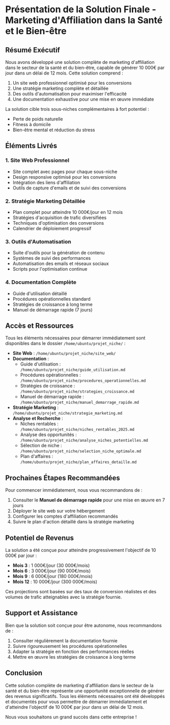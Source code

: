 # Présentation de la Solution Finale - Marketing d'Affiliation dans la Santé et le Bien-être

## Résumé Exécutif

Nous avons développé une solution complète de marketing d'affiliation dans le secteur de la santé et du bien-être, capable de générer 10 000€ par jour dans un délai de 12 mois. Cette solution comprend :

1. Un site web professionnel optimisé pour les conversions
2. Une stratégie marketing complète et détaillée
3. Des outils d'automatisation pour maximiser l'efficacité
4. Une documentation exhaustive pour une mise en œuvre immédiate

La solution cible trois sous-niches complémentaires à fort potentiel :
- Perte de poids naturelle
- Fitness à domicile
- Bien-être mental et réduction du stress

## Éléments Livrés

### 1. Site Web Professionnel
- Site complet avec pages pour chaque sous-niche
- Design responsive optimisé pour les conversions
- Intégration des liens d'affiliation
- Outils de capture d'emails et de suivi des conversions

### 2. Stratégie Marketing Détaillée
- Plan complet pour atteindre 10 000€/jour en 12 mois
- Stratégies d'acquisition de trafic diversifiées
- Techniques d'optimisation des conversions
- Calendrier de déploiement progressif

### 3. Outils d'Automatisation
- Suite d'outils pour la génération de contenu
- Systèmes de suivi des performances
- Automatisation des emails et réseaux sociaux
- Scripts pour l'optimisation continue

### 4. Documentation Complète
- Guide d'utilisation détaillé
- Procédures opérationnelles standard
- Stratégies de croissance à long terme
- Manuel de démarrage rapide (7 jours)

## Accès et Ressources

Tous les éléments nécessaires pour démarrer immédiatement sont disponibles dans le dossier `/home/ubuntu/projet_niche/` :

- **Site Web** : `/home/ubuntu/projet_niche/site_web/`
- **Documentation** :
  - Guide d'utilisation : `/home/ubuntu/projet_niche/guide_utilisation.md`
  - Procédures opérationnelles : `/home/ubuntu/projet_niche/procedures_operationnelles.md`
  - Stratégies de croissance : `/home/ubuntu/projet_niche/strategies_croissance.md`
  - Manuel de démarrage rapide : `/home/ubuntu/projet_niche/manuel_demarrage_rapide.md`
- **Stratégie Marketing** : `/home/ubuntu/projet_niche/strategie_marketing.md`
- **Analyse et Recherche** :
  - Niches rentables : `/home/ubuntu/projet_niche/niches_rentables_2025.md`
  - Analyse des opportunités : `/home/ubuntu/projet_niche/analyse_niches_potentielles.md`
  - Sélection de niche : `/home/ubuntu/projet_niche/selection_niche_optimale.md`
  - Plan d'affaires : `/home/ubuntu/projet_niche/plan_affaires_detaille.md`

## Prochaines Étapes Recommandées

Pour commencer immédiatement, nous vous recommandons de :

1. Consulter le **Manuel de démarrage rapide** pour une mise en œuvre en 7 jours
2. Déployer le site web sur votre hébergement
3. Configurer les comptes d'affiliation recommandés
4. Suivre le plan d'action détaillé dans la stratégie marketing

## Potentiel de Revenus

La solution a été conçue pour atteindre progressivement l'objectif de 10 000€ par jour :

- **Mois 3** : 1 000€/jour (30 000€/mois)
- **Mois 6** : 3 000€/jour (90 000€/mois)
- **Mois 9** : 6 000€/jour (180 000€/mois)
- **Mois 12** : 10 000€/jour (300 000€/mois)

Ces projections sont basées sur des taux de conversion réalistes et des volumes de trafic atteignables avec la stratégie fournie.

## Support et Assistance

Bien que la solution soit conçue pour être autonome, nous recommandons de :

1. Consulter régulièrement la documentation fournie
2. Suivre rigoureusement les procédures opérationnelles
3. Adapter la stratégie en fonction des performances réelles
4. Mettre en œuvre les stratégies de croissance à long terme

## Conclusion

Cette solution complète de marketing d'affiliation dans le secteur de la santé et du bien-être représente une opportunité exceptionnelle de générer des revenus significatifs. Tous les éléments nécessaires ont été développés et documentés pour vous permettre de démarrer immédiatement et d'atteindre l'objectif de 10 000€ par jour dans un délai de 12 mois.

Nous vous souhaitons un grand succès dans cette entreprise !
